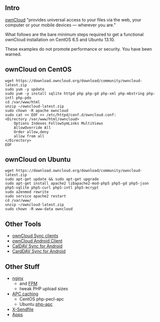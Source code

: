 ## Intro
[ownCloud](http://owncloud.org/) "provides universal access to your files via the web, your computer or your mobile devices — wherever you are."

What follows are the bare minimum steps required to get a functional ownCloud installation on CentOS 6.5 and Ubuntu 13.10.

These examples do not promote performance or security.  You have been warned.

## ownCloud on CentOS
```shell
wget https://download.owncloud.org/download/community/owncloud-latest.zip
sudo yum -y update
sudo yum -y install sqlite httpd php php-gd php-xml php-mbstring php-intl php-pdo
cd /var/www/html
unzip ~/owncloud-latest.zip
sudo chown -R apache owncloud
sudo cat << EOF >> /etc/httpd/conf.d/owncloud.conf:
<Directory /var/www/html/owncloud>
    Options Indexes FollowSymLinks MultiViews
    AllowOverride All
    Order allow,deny
    allow from all
</Directory>
EOF
```

## ownCloud on Ubuntu
```shell
wget https://download.owncloud.org/download/community/owncloud-latest.zip
sudo apt-get update && sudo apt-get upgrade
sudo apt-get install apache2 libapache2-mod-php5 php5-gd php5-json php5-sqlite php5-curl php5-intl php5-mcrypt
sudo a2enmod rewrite
sudo service apache2 restart
cd /var/www/
unzip ~/owncloud-latest.zip
sudo chown -R www-data owncloud
```

## Other Tools
* [ownCloud Sync clients](http://owncloud.org/sync-clients/)
* [ownCloud Android Client](https://play.google.com/store/apps/details?id=com.owncloud.android)
* [CalDAV Sync for Android](https://play.google.com/store/apps/details?id=org.dmfs.caldav.lib)
* [CardDAV Sync for Android](https://play.google.com/store/apps/details?id=org.dmfs.carddav.Sync)

## Other Stuff
* [nginx](http://doc.owncloud.org/server/6.0/admin_manual/installation/installation_source.html#nginx-configuration)
  * and [FPM](http://us3.php.net/fpm)
  * tweak PHP upload sizes 
* [APC caching](http://us1.php.net/apc)
  * CentOS php-pecl-apc
  * Ubuntu [php-apc](http://packages.ubuntu.com/saucy/php-apc)
* [X-Sendfile](http://doc.owncloud.org/server/6.0/admin_manual/configuration/xsendfile.html)
* [Apps](http://apps.owncloud.com/)
 
